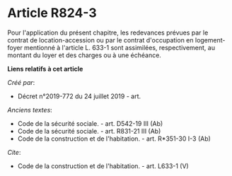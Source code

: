 # Article R824-3

Pour l'application du présent chapitre, les redevances prévues par le contrat de location-accession ou par le contrat
d'occupation en logement-foyer mentionné à l'article L. 633-1 sont assimilées, respectivement, au montant du loyer et des
charges ou à une échéance.

**Liens relatifs à cet article**

_Créé par_:

  - Décret n°2019-772 du 24 juillet 2019 - art.

_Anciens textes_:

  - Code de la sécurité sociale. - art. D542-19 III (Ab)
  - Code de la sécurité sociale. - art. R831-21 III (Ab)
  - Code de la construction et de l'habitation. - art. R*351-30 I-3 (Ab)

_Cite_:

  - Code de la construction et de l'habitation. - art. L633-1 (V)
